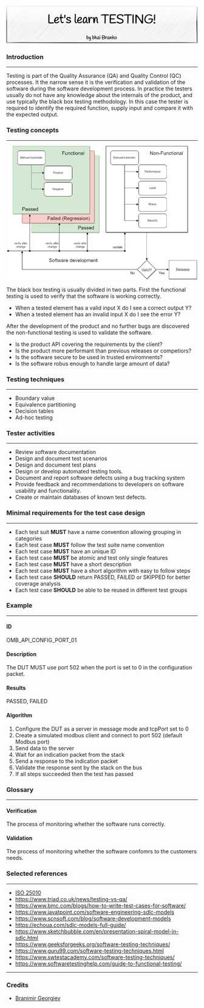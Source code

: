 <p align='center'>
 <img src='Assets/banners/banner-bhai-branko.png' />
</p>

### Introduction
------------------------------------------------------------------------------------------------

Testing is part of the Quality Assurance (QA) and Quality Control (QC) processes. It the narrow 
sense it is the verification and validation of the software during the software development
process. In practice the testers usually do not have any knowledge about the internals of the
product, and use typically the black box testing methodology.  In this case the tester is required
to identify the required function, supply input and compare it with the expected output. 


### Testing concepts
------------------------------------------------------------------------------------------------

![Test types](Assets/images/test-types.png)

The black box testing is usually divided in two parts. First the functional testing is
used to verify that the software is working correctly.

- When a tested element has a valid input X do I see a correct output Y?
- When a tested element has an invalid input X do I see the error Y?

After the development of the product and no further bugs are discovered the non-functional
testing is used to validate the software.

- Is the product API covering the requirements by the client?
- Is the product more performant than previous releases or competiors?
- Is the software secure to be used in trusted enviromnents?
- Is the software robus enough to handle large amount of data?


### Testing techniques
------------------------------------------------------------------------------------------------

- Boundary value
- Equivalence partitioning
- Decision tables
- Ad-hoc testing


### Tester activities
------------------------------------------------------------------------------------------------

- Review software documentation
- Design and document test scenarios
- Design and document test plans
- Design or develop automated testing tools.
- Document and report software defects using a bug tracking system
- Provide feedback and recommendations to developers on software usability and functionality.
- Create or maintain databases of known test defects.


### Minimal requirements for the test case design
------------------------------------------------------------------------------------------------

- Each test suit **MUST** have a name convention allowing grouping in categories
- Each test case **MUST** follow the test suite name convention
- Each test case **MUST** have an unique ID
- Each test case **MUST** be atomic and test only single features
- Each test case **MUST** have a short description
- Each test case **MUST** have a short algorithm with easy to follow steps
- Each test case **SHOULD** return PASSED, FAILED or SKIPPED for better coverage analysis
- Each test case **SHOULD** be able to be reused in different test groups


### Example
------------------------------------------------------------------------------------------------

#### ID
OMB_API_CONFIG_PORT_01

#### Description
The DUT MUST use port 502 when the port is set to 0 in the configuration packet.

#### Results
PASSED, FAILED

#### Algorithm

1. Configure the DUT as a server in message mode and tcpPort set to 0
2. Create a simulated modbus client and connect to port 502 (default Modbus port)
3. Send data to the server
4. Wait for an indication packet from the stack
5. Send a response to the indication packet
6. Validate the response sent by the stack on the bus
7. If all steps succeeded then the test has passed


### Glossary
------------------------------------------------------------------------------------------------

#### Verification
The process of monitoring whether the software runs correctly.

#### Validation
The process of monitoring whether the software confomrs to the customers needs.


### Selected references
------------------------------------------------------------------------------------------------

- [ISO 25010](https://iso25000.com/index.php/en/iso-25000-standards/iso-25010)
- https://www.triad.co.uk/news/testing-vs-qa/
- https://www.bmc.com/blogs/how-to-write-test-cases-for-software/
- https://www.javatpoint.com/software-engineering-sdlc-models
- https://www.scnsoft.com/blog/software-development-models
- https://echoua.com/sdlc-models-full-guide/
- https://www.sketchbubble.com/en/presentation-spiral-model-in-sdlc.html
- https://www.geeksforgeeks.org/software-testing-techniques/
- https://www.guru99.com/software-testing-techniques.html
- https://www.swtestacademy.com/software-testing-techniques/
- https://www.softwaretestinghelp.com/guide-to-functional-testing/

------------------------------------------------------------------------------------------------
### Credits
 - [Branimir Georgiev](https://github.com/braboj)


